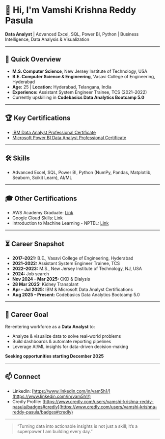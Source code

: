 # 👋 Hi, I'm Vamshi Krishna Reddy Pasula

**Data Analyst** | Advanced Excel, SQL, Power BI, Python | Business Intelligence, Data Analysis & Visualization

---

## 🎯 Quick Overview

- **M.S. Computer Science**, New Jersey Institute of Technology, USA  
- **B.E. Computer Science & Engineering**, Vasavi College of Engineering, Hyderabad  
- **Age:** 25 | **Location:** Hyderabad, Telangana, India  
- **Experience:** Assistant System Engineer Trainee, TCS (2021–2022)  
- Currently upskilling in **Codebasics Data Analytics Bootcamp 5.0**  

---

## 🏆 Key Certifications

- [IBM Data Analyst Professional Certificate](https://www.coursera.org/account/accomplishments/specialization/JCGRQ2BN2W12)  
- [Microsoft Power BI Data Analyst Professional Certificate](https://www.coursera.org/account/accomplishments/specialization/WOJZ2TMSWF3Z)  

---

## 🛠 Skills

- Advanced Excel, SQL, Power BI, Python (NumPy, Pandas, Matplotlib, Seaborn, Scikit Learn), AI/ML 

---

## 🎓 Other Certifications

- AWS Academy Graduate: [Link](https://www.credly.com/badges/3198f079-6d41-4c18-b25a-ff1b0eaa996b/linked_in_profile)  
- Google Cloud Skills: [Link](https://www.cloudskillsboost.google/public_profiles/706ffc84-afd0-4553-88ce-79159f566cf2)  
- Introduction to Machine Learning - NPTEL: [Link](https://archive.nptel.ac.in/noc/Ecertificate/?q=NPTEL19CS52S11401133191129617)  

---

## ⏳ Career Snapshot

- **2017–2021:** B.E., Vasavi College of Engineering, Hyderabad
- **2021–2022:** Assistant System Engineer Trainee, TCS  
- **2022–2023:** M.S., New Jersey Institute of Technology, NJ, USA  
- **2024:** Job search  
- **Nov 2024 – Mar 2025:** CKD & Dialysis  
- **28 Mar 2025:** Kidney Transplant  
- **Apr – Jul 2025:** IBM & Microsoft Data Analyst Certifications  
- **Aug 2025 – Present:** Codebasics Data Analytics Bootcamp 5.0  

---

## 🌟 Career Goal

Re-entering workforce as a **Data Analyst** to:  

- Analyze & visualize data to solve real-world problems  
- Build dashboards & automate reporting pipelines  
- Leverage AI/ML insights for data-driven decision-making  

**Seeking opportunities starting December 2025**  

---

## 📫 Connect

- LinkedIn: [https://www.linkedin.com/in/vam5h1/](https://www.linkedin.com/in/vam5h1/)  
- Credly Profile: [https://www.credly.com/users/vamshi-krishna-reddy-pasula/badges#credly](https://www.credly.com/users/vamshi-krishna-reddy-pasula/badges#credly)  

---

> “Turning data into actionable insights is not just a skill; it’s a superpower I am building every day.”
